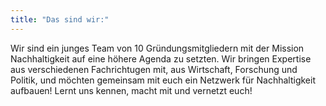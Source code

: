```yaml
---
title: "Das sind wir:"
---
```


Wir sind ein junges Team von 10 Gründungsmitgliedern mit der Mission Nachhaltigkeit auf eine höhere Agenda zu setzten. 
Wir bringen Expertise aus verschiedenen Fachrichtugen mit, aus Wirtschaft, Forschung und Politik, und möchten gemeinsam mit euch ein Netzwerk für Nachhaltigkeit aufbauen! 
Lernt uns kennen, macht mit und vernetzt euch!  

